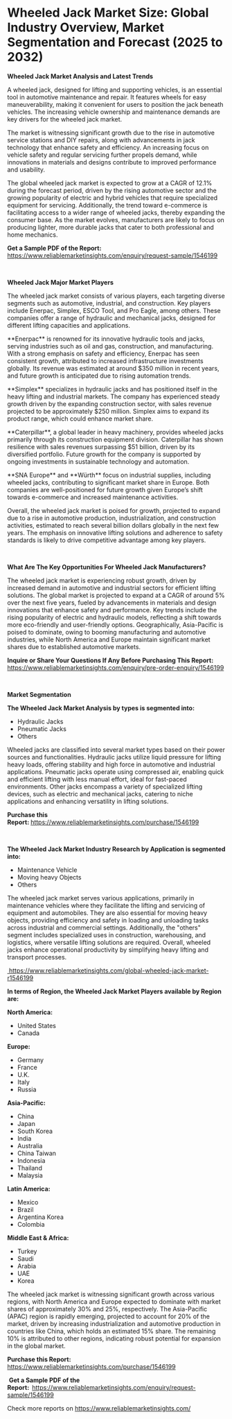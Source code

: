 <p><h1>Wheeled Jack Market Size: Global Industry Overview, Market Segmentation and Forecast (2025 to 2032)</h1></p><p><strong>Wheeled Jack Market Analysis and Latest Trends</strong></p>
<p><p>A wheeled jack, designed for lifting and supporting vehicles, is an essential tool in automotive maintenance and repair. It features wheels for easy maneuverability, making it convenient for users to position the jack beneath vehicles. The increasing vehicle ownership and maintenance demands are key drivers for the wheeled jack market. </p><p>The market is witnessing significant growth due to the rise in automotive service stations and DIY repairs, along with advancements in jack technology that enhance safety and efficiency. An increasing focus on vehicle safety and regular servicing further propels demand, while innovations in materials and designs contribute to improved performance and usability.</p><p>The global wheeled jack market is expected to grow at a CAGR of 12.1% during the forecast period, driven by the rising automotive sector and the growing popularity of electric and hybrid vehicles that require specialized equipment for servicing. Additionally, the trend toward e-commerce is facilitating access to a wider range of wheeled jacks, thereby expanding the consumer base. As the market evolves, manufacturers are likely to focus on producing lighter, more durable jacks that cater to both professional and home mechanics.</p></p>
<p><strong>Get a Sample PDF of the Report:&nbsp;</strong> <a href="https://www.reliablemarketinsights.com/enquiry/request-sample/1546199?utm_campaign=2010&utm_medium=2&utm_source=Github&utm_content=ia&utm_term=17022025&utm_id=wheeled-jack">https://www.reliablemarketinsights.com/enquiry/request-sample/1546199</a></p>
<p>&nbsp;</p>
<p><strong>Wheeled Jack Major Market Players</strong></p>
<p><p>The wheeled jack market consists of various players, each targeting diverse segments such as automotive, industrial, and construction. Key players include Enerpac, Simplex, ESCO Tool, and Pro Eagle, among others. These companies offer a range of hydraulic and mechanical jacks, designed for different lifting capacities and applications.</p><p>**Enerpac** is renowned for its innovative hydraulic tools and jacks, serving industries such as oil and gas, construction, and manufacturing. With a strong emphasis on safety and efficiency, Enerpac has seen consistent growth, attributed to increased infrastructure investments globally. Its revenue was estimated at around $350 million in recent years, and future growth is anticipated due to rising automation trends.</p><p>**Simplex** specializes in hydraulic jacks and has positioned itself in the heavy lifting and industrial markets. The company has experienced steady growth driven by the expanding construction sector, with sales revenue projected to be approximately $250 million. Simplex aims to expand its product range, which could enhance market share.</p><p>**Caterpillar**, a global leader in heavy machinery, provides wheeled jacks primarily through its construction equipment division. Caterpillar has shown resilience with sales revenues surpassing $51 billion, driven by its diversified portfolio. Future growth for the company is supported by ongoing investments in sustainable technology and automation.</p><p>**SNA Europe** and **Würth** focus on industrial supplies, including wheeled jacks, contributing to significant market share in Europe. Both companies are well-positioned for future growth given Europe’s shift towards e-commerce and increased maintenance activities.</p><p>Overall, the wheeled jack market is poised for growth, projected to expand due to a rise in automotive production, industrialization, and construction activities, estimated to reach several billion dollars globally in the next few years. The emphasis on innovative lifting solutions and adherence to safety standards is likely to drive competitive advantage among key players.</p></p>
<p>&nbsp;</p>
<p><strong>What Are The Key Opportunities For Wheeled Jack Manufacturers?</strong></p>
<p><p>The wheeled jack market is experiencing robust growth, driven by increased demand in automotive and industrial sectors for efficient lifting solutions. The global market is projected to expand at a CAGR of around 5% over the next five years, fueled by advancements in materials and design innovations that enhance safety and performance. Key trends include the rising popularity of electric and hydraulic models, reflecting a shift towards more eco-friendly and user-friendly options. Geographically, Asia-Pacific is poised to dominate, owing to booming manufacturing and automotive industries, while North America and Europe maintain significant market shares due to established automotive markets.</p></p>
<p><strong>Inquire or Share Your Questions If Any Before Purchasing This Report:</strong> <a href="https://www.reliablemarketinsights.com/enquiry/pre-order-enquiry/1546199?utm_campaign=2010&utm_medium=2&utm_source=Github&utm_content=ia&utm_term=17022025&utm_id=wheeled-jack">https://www.reliablemarketinsights.com/enquiry/pre-order-enquiry/1546199</a></p>
<p>&nbsp;</p>
<p><strong>Market Segmentation</strong></p>
<p><strong>The Wheeled Jack Market Analysis by types is segmented into:</strong></p>
<p><ul><li>Hydraulic Jacks</li><li>Pneumatic Jacks</li><li>Others</li></ul></p>
<p><p>Wheeled jacks are classified into several market types based on their power sources and functionalities. Hydraulic jacks utilize liquid pressure for lifting heavy loads, offering stability and high force in automotive and industrial applications. Pneumatic jacks operate using compressed air, enabling quick and efficient lifting with less manual effort, ideal for fast-paced environments. Other jacks encompass a variety of specialized lifting devices, such as electric and mechanical jacks, catering to niche applications and enhancing versatility in lifting solutions.</p></p>
<p><strong>Purchase this Report:&nbsp;</strong><a href="https://www.reliablemarketinsights.com/purchase/1546199?utm_campaign=2010&utm_medium=2&utm_source=Github&utm_content=ia&utm_term=17022025&utm_id=wheeled-jack">https://www.reliablemarketinsights.com/purchase/1546199</a></p>
<p>&nbsp;</p>
<p><strong>The Wheeled Jack Market Industry Research by Application is segmented into:</strong></p>
<p><ul><li>Maintenance Vehicle</li><li>Moving heavy Objects</li><li>Others</li></ul></p>
<p><p>The wheeled jack market serves various applications, primarily in maintenance vehicles where they facilitate the lifting and servicing of equipment and automobiles. They are also essential for moving heavy objects, providing efficiency and safety in loading and unloading tasks across industrial and commercial settings. Additionally, the "others" segment includes specialized uses in construction, warehousing, and logistics, where versatile lifting solutions are required. Overall, wheeled jacks enhance operational productivity by simplifying heavy lifting and transport processes.</p></p>
<p><a href="https://www.reliablemarketinsights.com/global-wheeled-jack-market-r1546199?utm_campaign=2010&utm_medium=2&utm_source=Github&utm_content=ia&utm_term=17022025&utm_id=wheeled-jack">&nbsp;https://www.reliablemarketinsights.com/global-wheeled-jack-market-r1546199</a></p>
<p><strong>In terms of Region, the Wheeled Jack Market Players available by Region are:</strong></p>
<p>
    <p> <strong> North America: </strong>
        <ul>
            <li>United States</li>
            <li>Canada</li>
        </ul>
        </p> 
    <p> <strong> Europe: </strong>
        <ul>
            <li>Germany</li>
            <li>France</li>
            <li>U.K.</li>
            <li>Italy</li>
            <li>Russia</li>
        </ul>
        </p> 
    <p> <strong> Asia-Pacific: </strong>
        <ul>
            <li>China</li>
            <li>Japan</li>
            <li>South Korea</li>
            <li>India</li>
            <li>Australia</li>
            <li>China Taiwan</li>
            <li>Indonesia</li>
            <li>Thailand</li>
            <li>Malaysia</li>
        </ul>
        </p> 
    <p> <strong> Latin America: </strong>
        <ul>
            <li>Mexico</li>
            <li>Brazil</li>
            <li>Argentina Korea</li>
            <li>Colombia</li>
        </ul>
        </p> 
    <p> <strong> Middle East & Africa: </strong>
        <ul>
            <li>Turkey</li>
            <li>Saudi</li>
            <li>Arabia</li>
            <li>UAE</li>
            <li>Korea</li>
        </ul>
    </p>
    </p>
<p><p>The wheeled jack market is witnessing significant growth across various regions, with North America and Europe expected to dominate with market shares of approximately 30% and 25%, respectively. The Asia-Pacific (APAC) region is rapidly emerging, projected to account for 20% of the market, driven by increasing industrialization and automotive production in countries like China, which holds an estimated 15% share. The remaining 10% is attributed to other regions, indicating robust potential for expansion in the global market.</p></p>
<p><strong>Purchase this Report: </strong><a href="https://www.reliablemarketinsights.com/purchase/1546199?utm_campaign=2010&utm_medium=2&utm_source=Github&utm_content=ia&utm_term=17022025&utm_id=wheeled-jack">https://www.reliablemarketinsights.com/purchase/1546199</a></p>
<p>&nbsp;<strong>Get a Sample PDF of the Report:&nbsp;&nbsp;</strong><a href="https://www.reliablemarketinsights.com/enquiry/request-sample/1546199?utm_campaign=2010&utm_medium=2&utm_source=Github&utm_content=ia&utm_term=17022025&utm_id=wheeled-jack">https://www.reliablemarketinsights.com/enquiry/request-sample/1546199</a></p>
<p><strong></strong></p>
<p>Check more reports on <a href="https://www.reliablemarketinsights.com/?utm_campaign=2010&utm_medium=2&utm_source=Github&utm_content=ia&utm_term=17022025&utm_id=wheeled-jack">https://www.reliablemarketinsights.com/</a></p>